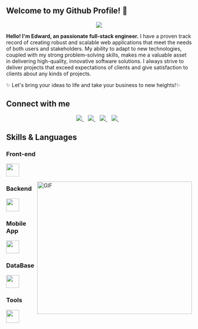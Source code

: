 ## Welcome to my Github Profile! 👋

<p align="center">
  <a href="https://github.com/DenverCoder1/readme-typing-svg"><img src="https://readme-typing-svg.herokuapp.com?lines=Passionate+Self-Learner;Senior%20Fullstack%20Developer&center=true&width=500&height=50"></a>
</p>
<p><b>Hello! I'm Edward, an passionate full-stack engineer.</b>
I have a proven track record of creating robust and scalable web applications that meet the needs of both users and stakeholders.  My ability to adapt to new technologies, coupled with my strong problem-solving skills, makes me a valuable asset in delivering high-quality, innovative software solutions.  I always strive to deliver projects that exceed expectations of clients and give satisfaction to clients about any kinds of projects.</p>
<p>✨ Let's bring your ideas to life and take your business to new heights!✨</p>

## Connect with me
<p align='center'>
  <a href="https://www.facebook.com/profile.php?id=61555996817955">
    <img src="https://img.shields.io/badge/facebook-%231DA1F3.svg?&style=for-the-badge&logo=facebook&logoColor=white" />
  </a>&nbsp;&nbsp;
  <a href="mailto:edwardthomas7770@gmail.com">
    <img src="https://img.shields.io/badge/email me-%231DA1F3.svg?&style=for-the-badge&logo=gmail&logoColor=white" />
  </a>&nbsp;&nbsp;
    <a href="https://www.linkedin.com/in/edwardthomas7770">
    <img src="https://img.shields.io/badge/Linkedin-%230077B5.svg?&style=for-the-badge&logo=linkedin&logoColor=white" />
  </a>&nbsp;&nbsp;
  <a href="https://t.me/dev77770">
    <img src="https://img.shields.io/badge/telegram-%230077B5.svg?&style=for-the-badge&logo=telegram&logoColor=white" />
  </a>&nbsp;&nbsp;
</p>

## Skills & Languages

<h3 align="left">Front-end</h3>
<p align="left">
  <a href="https://skillicons.dev">
    <img height="35" src="https://skillicons.dev/icons?i=angular,bootstrap,css,html,tailwind,threejs,js,ts,react,sass,vue" />
  </a>
</p>
 <div>
  <img align="right" alt="GIF" src="https://www.mygo.ge/uploads/blog/1584023795.jpg" width="420" height="360" />
</div>
<h3 align="left">Backend</h3>
<p align="left">
  <a href="https://skillicons.dev">
    <img height="35" src="https://skillicons.dev/icons?i=dotnet,cs,express,laravel,nodejs,php,py" />
  </a>
</p>
<h3 align="left">Mobile App</h3>
<p align="left">
  <a href="https://skillicons.dev">
    <img height="35" src="https://skillicons.dev/icons?i=androidstudio,react,flutter,swift" />
  </a>
</p>
<h3 align="left">DataBase</h3>
<p align="left">
  <a href="https://skillicons.dev">
    <img height="35" src="https://skillicons.dev/icons?i=firebase,mongodb,mysql,postgres,sqlite" />
  </a>
</p>
<h3 align="left">Tools</h3>
<p align="left"> 
  <a href="https://skillicons.dev">
    <img height="35" src="https://skillicons.dev/icons?i=azure,docker,figma,aws,github,gitlab,postman,visualstudio,vscode" />
  </a>
</p>

